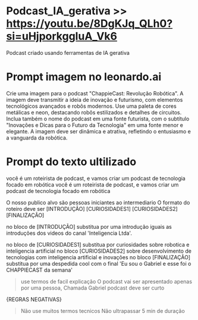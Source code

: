 # Podcast_IA_gerativa >> https://youtu.be/8DgKJq_QLh0?si=uHjporkggluA_Vk6
Podcast criado usando ferramentas de IA gerativa
# Prompt imagem no leonardo.ai 

Crie uma imagem para o podcast "ChappieCast: Revolução Robótica". A imagem deve transmitir a ideia de inovação e futurismo, com elementos tecnológicos avançados e robôs modernos. Use uma paleta de cores metálicas e neon, destacando robôs estilizados e detalhes de circuitos. Inclua também o nome do podcast em uma fonte futurista, com o subtítulo "Inovações e Dicas para o Futuro da Tecnologia" em uma fonte menor e elegante. A imagem deve ser dinâmica e atrativa, refletindo o entusiasmo e a vanguarda da robótica.

# Prompt do texto ultilizado 

você é um roteirista de podcast, e vamos criar um podcast de tecnologia focado em robótica
você é um roteirista de podcast, e vamos criar um podcast de tecnologia focado em robótica

O nosso publico alvo são pessoas iniciantes ao intermediario
O formato do roteiro deve ser 
[INTRODUÇÃO]
[CURIOSIDADES1]
[CURIOSIDADES2]
[FINALIZAÇÃO]

no bloco de [INTRODUÇÃO] substitua por uma introdução iguais as introduções dos videos
do canal 'Inteligencia Ltda'.

no bloco de [CURIOSIDADES1] substitua por curiosidades sobre robotica e inteligencia artificial
no bloco [CURIOSIDADES2] sobre desenvolvimento de tecnologias com inteligencia artificial e inovações
no bloco [FINALIZAÇÃO] substitua por uma despedida cool com o final 'Eu sou o Gabriel e esse foi o CHAPPIECAST da semana'

> use termos de facil explicação
> O podcast vai ser apresentado apenas por uma pessoa, Chamada Gabriel
> podcast deve ser curto

{REGRAS NEGATIVAS}
> Não use muitos termos tecnicos
> Não ultrapassar 5 min de duração
